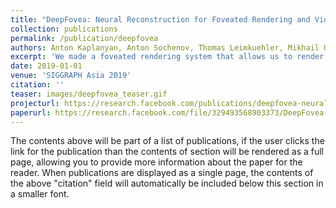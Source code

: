 ```yaml
---
title: "DeepFovea: Neural Reconstruction for Foveated Rendering and Video Compression using Learned Statistics of Natural Videos"
collection: publications
permalink: /publication/deepfovea
authors: Anton Kaplanyan, Anton Sochenov, Thomas Leimkuehler, Mikhail Okunev, Todd Goodall, Gizem Rufo
excerpt: 'We made a foveated rendering system that allows us to render only ~10% of the pixels, while inpainting the rest with a neural network.'
date: 2019-01-01
venue: 'SIGGRAPH Asia 2019'
citation: ''
teaser: images/deepfovea_teaser.gif
projecturl: https://research.facebook.com/publications/deepfovea-neural-reconstruction-for-foveated-rendering-and-video-compression-using-learned-statistics-of-natural-videos/
paperurl: https://research.facebook.com/file/329493568903373/DeepFovea-Neural-Reconstruction-for-Foveated-Rendering-and-Video-Compression-using-Learned-Statistics-of-Natural-Videos.pdf
---
```


The contents above will be part of a list of publications, if the user clicks the link for the publication than the contents of section will be rendered as a full page, allowing you to provide more information about the paper for the reader. When publications are displayed as a single page, the contents of the above "citation" field will automatically be included below this section in a smaller font.
